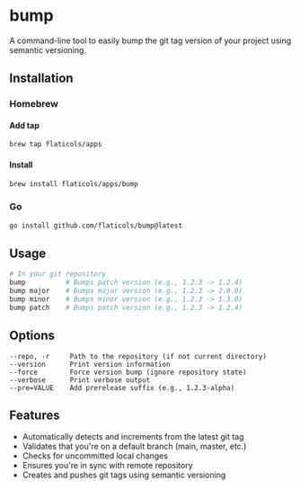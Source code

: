 # bump

A command-line tool to easily bump the git tag version of your project using semantic versioning.

## Installation
### Homebrew

#### Add tap
```bash
brew tap flaticols/apps
```

#### Install

```bash
brew install flaticols/apps/bump
```

### Go

```bash
go install github.com/flaticols/bump@latest
```




## Usage

```bash
# In your git repository
bump          # Bumps patch version (e.g., 1.2.3 -> 1.2.4)
bump major    # Bumps major version (e.g., 1.2.3 -> 2.0.0)
bump minor    # Bumps minor version (e.g., 1.2.3 -> 1.3.0)
bump patch    # Bumps patch version (e.g., 1.2.3 -> 1.2.4)
```

## Options

```
--repo, -r     Path to the repository (if not current directory)
--version      Print version information
--force        Force version bump (ignore repository state)
--verbose      Print verbose output
--pre=VALUE    Add prerelease suffix (e.g., 1.2.3-alpha)
```

## Features

- Automatically detects and increments from the latest git tag
- Validates that you're on a default branch (main, master, etc.)
- Checks for uncommitted local changes
- Ensures you're in sync with remote repository
- Creates and pushes git tags using semantic versioning
